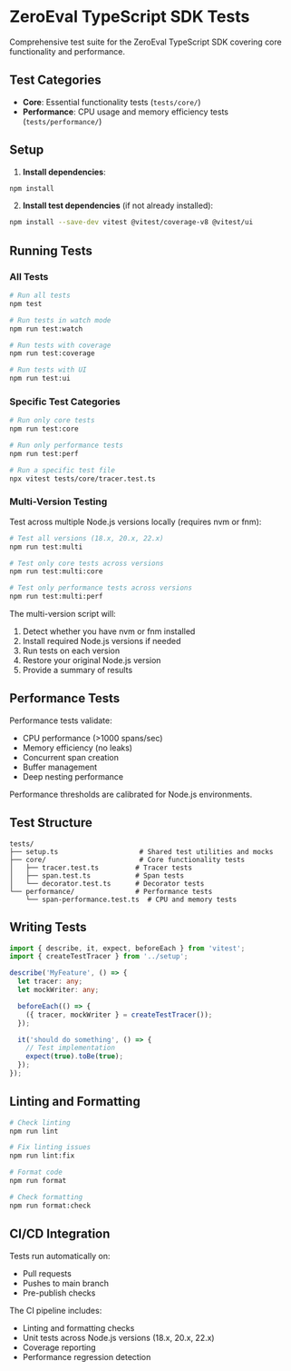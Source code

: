 # ZeroEval TypeScript SDK Tests

Comprehensive test suite for the ZeroEval TypeScript SDK covering core functionality and performance.

## Test Categories

- **Core**: Essential functionality tests (`tests/core/`)
- **Performance**: CPU usage and memory efficiency tests (`tests/performance/`)

## Setup

1. **Install dependencies**:

```bash
npm install
```

2. **Install test dependencies** (if not already installed):

```bash
npm install --save-dev vitest @vitest/coverage-v8 @vitest/ui
```

## Running Tests

### All Tests

```bash
# Run all tests
npm test

# Run tests in watch mode
npm run test:watch

# Run tests with coverage
npm run test:coverage

# Run tests with UI
npm run test:ui
```

### Specific Test Categories

```bash
# Run only core tests
npm run test:core

# Run only performance tests
npm run test:perf

# Run a specific test file
npx vitest tests/core/tracer.test.ts
```

### Multi-Version Testing

Test across multiple Node.js versions locally (requires nvm or fnm):

```bash
# Test all versions (18.x, 20.x, 22.x)
npm run test:multi

# Test only core tests across versions
npm run test:multi:core

# Test only performance tests across versions
npm run test:multi:perf
```

The multi-version script will:

1. Detect whether you have nvm or fnm installed
2. Install required Node.js versions if needed
3. Run tests on each version
4. Restore your original Node.js version
5. Provide a summary of results

## Performance Tests

Performance tests validate:

- CPU performance (>1000 spans/sec)
- Memory efficiency (no leaks)
- Concurrent span creation
- Buffer management
- Deep nesting performance

Performance thresholds are calibrated for Node.js environments.

## Test Structure

```
tests/
├── setup.ts                    # Shared test utilities and mocks
├── core/                       # Core functionality tests
│   ├── tracer.test.ts         # Tracer tests
│   ├── span.test.ts           # Span tests
│   └── decorator.test.ts      # Decorator tests
└── performance/               # Performance tests
    └── span-performance.test.ts  # CPU and memory tests
```

## Writing Tests

```typescript
import { describe, it, expect, beforeEach } from 'vitest';
import { createTestTracer } from '../setup';

describe('MyFeature', () => {
  let tracer: any;
  let mockWriter: any;

  beforeEach(() => {
    ({ tracer, mockWriter } = createTestTracer());
  });

  it('should do something', () => {
    // Test implementation
    expect(true).toBe(true);
  });
});
```

## Linting and Formatting

```bash
# Check linting
npm run lint

# Fix linting issues
npm run lint:fix

# Format code
npm run format

# Check formatting
npm run format:check
```

## CI/CD Integration

Tests run automatically on:

- Pull requests
- Pushes to main branch
- Pre-publish checks

The CI pipeline includes:

- Linting and formatting checks
- Unit tests across Node.js versions (18.x, 20.x, 22.x)
- Coverage reporting
- Performance regression detection

